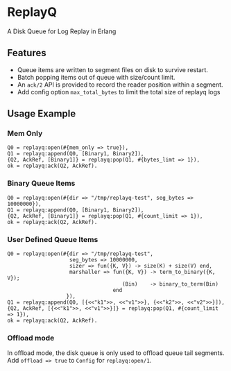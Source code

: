 # ReplayQ

A Disk Queue for Log Replay in Erlang

## Features

* Queue items are written to segment files on disk to survive restart.
* Batch popping items out of queue with size/count limit.
* An `ack/2` API is provided to record the reader position within a segment.
* Add config option `max_total_bytes` to limit the total size of replayq logs

## Usage Example

### Mem Only

```
Q0 = replayq:open(#{mem_only => true}),
Q1 = replayq:append(Q0, [Binary1, Binary2]),
{Q2, AckRef, [Binary1]} = replayq:pop(Q1, #{bytes_limt => 1}),
ok = replayq:ack(Q2, AckRef).
```

### Binary Queue Items

```
Q0 = replayq:open(#{dir => "/tmp/replayq-test", seg_bytes => 10000000}),
Q1 = replayq:append(Q0, [Binary1, Binary2]),
{Q2, AckRef, [Binary1]} = replayq:pop(Q1, #{count_limit => 1}),
ok = replayq:ack(Q2, AckRef).
```

### User Defined Queue Items

```
Q0 = replayq:open(#{dir => "/tmp/replayq-test",
                    seg_bytes => 10000000,
                    sizer => fun({K, V}) -> size(K) + size(V) end,
                    marshaller => fun({K, V}) -> term_to_binary({K, V});
                                     (Bin)    -> binary_to_term(Bin)
                                  end
                   }),
Q1 = replayq:append(Q0, [{<<"k1">>, <<"v1">>}, {<<"k2">>, <<"v2">>}]),
{Q2, AckRef, [{<<"k1">>, <<"v1">>}]} = replayq:pop(Q1, #{count_limit => 1}),
ok = replayq:ack(Q2, AckRef).
```

### Offload mode

In offload mode, the disk queue is only used to offload queue tail segments.
Add `offload => true` to `Config` for `replayq:open/1`.
